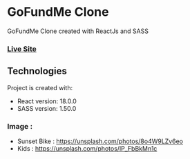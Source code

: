 # GoFundMe Clone
GoFundMe Clone created with ReactJs and SASS

### [Live Site](https://wandaaulia.github.io/gofundme-clone/)

## Technologies
Project is created with:
* React version: 18.0.0
* SASS version: 1.50.0

### Image : 
* Sunset Bike : https://unsplash.com/photos/8o4W9LZv6eo
* Kids : https://unsplash.com/photos/lP_FbBkMn1c


